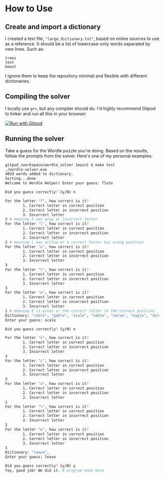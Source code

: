 # How to Use

## Create and import a dictionary

I created a text file, `"large_dictionary.txt"`, based on online sources to use as a reference. It should be a list of lowercase-only words separated by new lines. Such as:

```
trees
test
beast
```

I ignore them to keep the repository minimal and flexible with different dictionaries.

## Compiling the solver

I locally use `g++`, but any compiler should do. I'd highly recommend Gitpod to tinker and run all this in your browser:

[<img src="https://img.shields.io/badge/Run%20with-Gitpod-908a85?logo=gitpod" alt="Run with Gitpod"/>
](https://gitpod.io/#https://github.com/semagnum/wordle_solver)

## Running the solver

Take a guess for the Wordle puzzle you're doing. Based on the results, follow the prompts from the solver. Here's one of my personal examples:

```bash
gitpod /workspace/wordle_solver (main) $ make test
./wordle-solver.exe
4029 words added to dictionary.
Sorting...done
Welcome to Wordle Helper! Enter your guess: flute

Did you guess correctly? (y/N) n

For the letter "f", how correct is it?
        1. Correct letter in correct position
        2. Correct letter in incorrect position
        3. Incorrect letter
3 # meaning F was grey or incorrect letter
For the letter "l", how correct is it?
        1. Correct letter in correct position
        2. Correct letter in incorrect position
        3. Incorrect letter
2 # meaning L was yellow or a correct letter but wrong position
For the letter "u", how correct is it?
        1. Correct letter in correct position
        2. Correct letter in incorrect position
        3. Incorrect letter
3
For the letter "t", how correct is it?
        1. Correct letter in correct position
        2. Correct letter in incorrect position
        3. Incorrect letter
3
For the letter "e", how correct is it?
        1. Correct letter in correct position
        2. Correct letter in incorrect position
        3. Incorrect letter
1 # meaning E is green or the correct letter in the correct position
Dictionary: "roble", "gable", "scale", "sable", "salve", "eagle", "dolce", "shale", "exile", "lisle", ... # this shows the top 10 answers based on the sort - take it with a grain of salt, as we did here
Enter your guess: scale

Did you guess correctly? (y/N) n

For the letter "s", how correct is it?
        1. Correct letter in correct position
        2. Correct letter in incorrect position
        3. Incorrect letter
3
For the letter "c", how correct is it?
        1. Correct letter in correct position
        2. Correct letter in incorrect position
        3. Incorrect letter
3
For the letter "a", how correct is it?
        1. Correct letter in correct position
        2. Correct letter in incorrect position
        3. Incorrect letter
1
For the letter "l", how correct is it?
        1. Correct letter in correct position
        2. Correct letter in incorrect position
        3. Incorrect letter
2
For the letter "e", how correct is it?
        1. Correct letter in correct position
        2. Correct letter in incorrect position
        3. Incorrect letter
1
Dictionary: "leave", 
Enter your guess: leave

Did you guess correctly? (y/N) y
Yay, good job! We did it. # program ends here
```